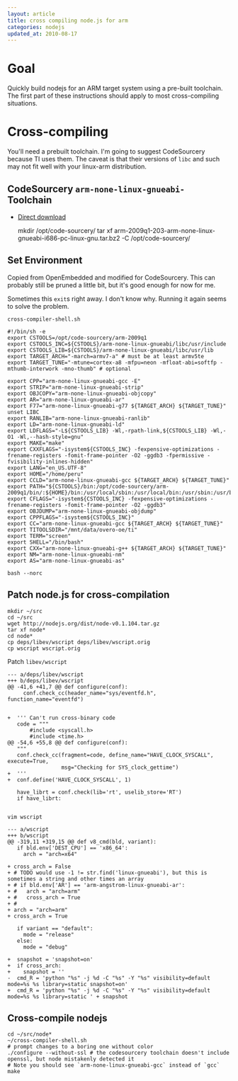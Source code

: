 ```yaml
---
layout: article
title: cross compiling node.js for arm
categories: nodejs
updated_at: 2010-08-17
---
```

Goal
====

Quickly build nodejs for an ARM target system using a pre-built toolchain. The first part of these instructions should apply to most cross-compiling situations.

Cross-compiling
=========

You'll need a prebuilt toolchain. I'm going to suggest CodeSourcery because TI uses them. The caveat is that their versions of `libc` and such may not fit well with your linux-arm distribution.

CodeSourcery `arm-none-linux-gnueabi-` Toolchain
---------

  * [Direct download](http://www.codesourcery.com/sgpp/lite/arm/portal/package4571/public/arm-none-linux-gnueabi/arm-2009q1-203-arm-none-linux-gnueabi-i686-pc-linux-gnu.tar.bz2)

    mkdir /opt/code-sourcery/
    tar xf arm-2009q1-203-arm-none-linux-gnueabi-i686-pc-linux-gnu.tar.bz2 -C /opt/code-sourcery/

Set Environment
----------

Copied from OpenEmbedded and modified for CodeSourcery. This can probably still be pruned a little bit, but it's good enough for now for me.

Sometimes this `exit`s right away. I don't know why. Running it again seems to solve the problem.

`cross-compiler-shell.sh`

    #!/bin/sh -e
    export CSTOOLS=/opt/code-sourcery/arm-2009q1
    export CSTOOLS_INC=${CSTOOLS}/arm-none-linux-gnueabi/libc/usr/include
    export CSTOOLS_LIB=${CSTOOLS}/arm-none-linux-gnueabi/libc/usr/lib
    export TARGET_ARCH="-march=armv7-a" # must be at least armv5te
    export TARGET_TUNE="-mtune=cortex-a8 -mfpu=neon -mfloat-abi=softfp -mthumb-interwork -mno-thumb" # optional
    
    export CPP="arm-none-linux-gnueabi-gcc -E"
    export STRIP="arm-none-linux-gnueabi-strip"
    export OBJCOPY="arm-none-linux-gnueabi-objcopy"
    export AR="arm-none-linux-gnueabi-ar"
    export F77="arm-none-linux-gnueabi-g77 ${TARGET_ARCH} ${TARGET_TUNE}"
    unset LIBC
    export RANLIB="arm-none-linux-gnueabi-ranlib"
    export LD="arm-none-linux-gnueabi-ld"
    export LDFLAGS="-L${CSTOOLS_LIB} -Wl,-rpath-link,${CSTOOLS_LIB} -Wl,-O1 -Wl,--hash-style=gnu"
    export MAKE="make"
    export CXXFLAGS="-isystem${CSTOOLS_INC} -fexpensive-optimizations -frename-registers -fomit-frame-pointer -O2 -ggdb3 -fpermissive -fvisibility-inlines-hidden"
    export LANG="en_US.UTF-8"
    export HOME="/home/peru"
    export CCLD="arm-none-linux-gnueabi-gcc ${TARGET_ARCH} ${TARGET_TUNE}"
    export PATH="${CSTOOLS}/bin:/opt/code-sourcery/arm-2009q1/bin/:${HOME}/bin:/usr/local/sbin:/usr/local/bin:/usr/sbin:/usr/bin:/sbin:/bin:/usr/games"
    export CFLAGS="-isystem${CSTOOLS_INC} -fexpensive-optimizations -frename-registers -fomit-frame-pointer -O2 -ggdb3"
    export OBJDUMP="arm-none-linux-gnueabi-objdump"
    export CPPFLAGS="-isystem${CSTOOLS_INC}"
    export CC="arm-none-linux-gnueabi-gcc ${TARGET_ARCH} ${TARGET_TUNE}"
    export TITOOLSDIR="/mnt/data/overo-oe/ti"
    export TERM="screen"
    export SHELL="/bin/bash"
    export CXX="arm-none-linux-gnueabi-g++ ${TARGET_ARCH} ${TARGET_TUNE}"
    export NM="arm-none-linux-gnueabi-nm"
    export AS="arm-none-linux-gnueabi-as"

    bash --norc

    
Patch node.js for cross-compilation
---------

    mkdir ~/src
    cd ~/src
    wget http://nodejs.org/dist/node-v0.1.104.tar.gz
    tar xf node*
    cd node*
    cp deps/libev/wscript deps/libev/wscript.orig
    cp wscript wscript.orig

Patch `libev/wscript`

    --- a/deps/libev/wscript
    +++ b/deps/libev/wscript
    @@ -41,6 +41,7 @@ def configure(conf):
         conf.check_cc(header_name="sys/eventfd.h", function_name="eventfd")


    +  ''' Can't run cross-binary code
       code = """
           #include <syscall.h>
           #include <time.h>
    @@ -54,6 +55,8 @@ def configure(conf):
       """
       conf.check_cc(fragment=code, define_name="HAVE_CLOCK_SYSCALL", execute=True,
                     msg="Checking for SYS_clock_gettime")
    +  '''
    +  conf.define('HAVE_CLOCK_SYSCALL', 1)

       have_librt = conf.check(lib='rt', uselib_store='RT')
       if have_librt:


    vim wscript

    --- a/wscript
    +++ b/wscript
    @@ -319,11 +319,15 @@ def v8_cmd(bld, variant):
       if bld.env['DEST_CPU'] == 'x86_64':
         arch = "arch=x64"

    + cross_arch = False
    + # TODO would use -1 != str.find('linux-gnueabi'), but this is sometimes a string and other times an array
    + # if bld.env['AR'] == 'arm-angstrom-linux-gnueabi-ar':
    + #   arch = "arch=arm"
    + #   cross_arch = True
    + # 
    + arch = "arch=arm"
    + cross_arch = True

       if variant == "default":
         mode = "release"
       else:
         mode = "debug"

    +  snapshot = 'snapshot=on'
    +  if cross_arch:
    +    snapshot = ''
    -  cmd_R = 'python "%s" -j %d -C "%s" -Y "%s" visibility=default mode=%s %s library=static snapshot=on'
    +  cmd_R = 'python "%s" -j %d -C "%s" -Y "%s" visibility=default mode=%s %s library=static ' + snapshot

Cross-compile nodejs
----------

    cd ~/src/node*
    ~/cross-compiler-shell.sh
    # prompt changes to a boring one without color
    ./configure --without-ssl # the codesourcery toolchain doesn't include openssl, but node mistakenly detected it
    # Note you should see `arm-none-linux-gnueabi-gcc` instead of `gcc`
    make
